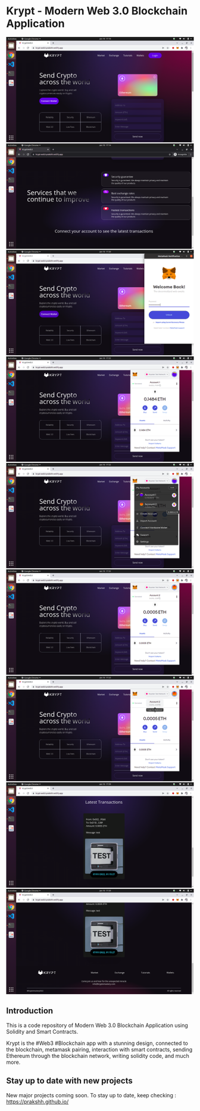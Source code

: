 # Krypt - Modern Web 3.0 Blockchain Application

![Krypt1](client/images/Screenshot-from-2022-01-10-17-10-20.png)
![Krypt2](client/images/Screenshot-from-2022-01-10-17-14-12.png)
![Krypt3](client/images/Screenshot-from-2022-01-10-17-20-16.png)
![Krypt4](client/images/Screenshot-from-2022-01-10-17-22-07.png)
![Krypt5](client/images/Screenshot-from-2022-01-10-17-22-15.png)
![Krypt6](client/images/Screenshot-from-2022-01-10-17-22-21.png)
![Krypt7](client/images/Screenshot-from-2022-01-10-17-23-05.png)
![Krypt8](client/images/Screenshot-from-2022-01-10-17-29-16.png)
![Krypt9](client/images/Screenshot-from-2022-01-10-17-29-20.png)

## Introduction
This is a code repository of Modern Web 3.0 Blockchain Application using Solidity and Smart Contracts.

Krypt is the #Web3 #Blockchain app with a stunning design, connected to the blockchain, metamask pairing, interaction with smart contracts, sending Ethereum through the blockchain network, writing solidity code, and much more.

## Stay up to date with new projects
New major projects coming soon. To stay up to date, keep checking : https://prakshh.github.io/